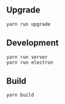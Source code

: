 ## Upgrade

```
yarn run upgrade
```


## Development

```
yarn run server
yarn run electron
```

## Build

```
yarn build
```
